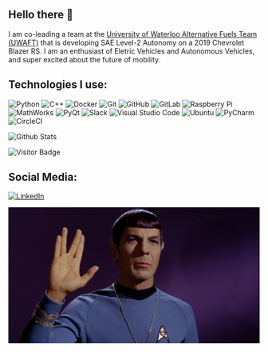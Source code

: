## Hello there 👋

I am co-leading a team at the [University of Waterloo Alternative Fuels Team (UWAFT)](uwaft.ca/) that is developing SAE Level-2 Autonomy on a 2019 Chevrolet Blazer RS. I am an enthusiast of Eletric Vehicles and Autonomous Vehicles, and super excited about the future of mobility.  

## Technologies I use:


![Python](https://img.shields.io/badge/-Python-black?style=flat-square&logo=Python)
![C++](https://img.shields.io/badge/-C++-00599C?style=flat-square&logo=c)
![Docker](https://img.shields.io/badge/-Docker-black?style=flat-square&logo=docker)
![Git](https://img.shields.io/badge/-Git-black?style=flat-square&logo=git)
![GitHub](https://img.shields.io/badge/-GitHub-181717?style=flat-square&logo=github)
![GitLab](https://img.shields.io/badge/-GitLab-FCA121?style=flat-square&logo=gitlab)
![Raspberry Pi](https://img.shields.io/badge/-Raspberry%20Pi-C51A4A?style=flat-square&logo=Raspberry-Pi)
![MathWorks](https://img.shields.io/badge/-MathWorks-0076A8?style=flat-square&logo=Mathworks)
![PyQt](https://img.shields.io/badge/-Qt-10100F?style=flat-square&logo=Qt)
![Slack](https://img.shields.io/badge/-Slack-4A154B?style=flat-square&logo=Slack)
![Visual Studio Code](https://img.shields.io/badge/-Visual%20Studio%20Code-007ACC?style=flat-square&logo=visual-studio-code)
![Ubuntu](https://img.shields.io/badge/-Ubuntu-000000?style=flat-square&logo=Ubuntu)
![PyCharm](https://img.shields.io/badge/-PyCharm-000000?style=flat-square&logo=PyCharm)
![CircleCI](https://img.shields.io/badge/-CircleCI-343434?style=flat-square&logo=CircleCI)

![Github Stats](https://github-readme-stats.vercel.app/api?username=yiwei72&count_private=true&show_icons=true&include_all_commits=true&theme=algolia)

![Visitor Badge](https://visitor-badge.laobi.icu/badge?page_id=yiwei72.yiwei72)

## Social Media:

[![LinkedIn](https://img.shields.io/badge/LinkedIn-Yiwei%20Wang-blue?style=flat&logo=linkedin&logoColor=white)](https://www.linkedin.com/in/yiweiwang72/)

![image](https://github.com/yiwei72/yiwei72/blob/master/live_long_and_prosper.png)
